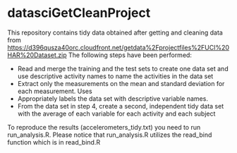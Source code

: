 # datasciGetCleanProject
This repository contains tidy data obtained after getting and cleaning data from https://d396qusza40orc.cloudfront.net/getdata%2Fprojectfiles%2FUCI%20HAR%20Dataset.zip
The following steps have been performed:
  - Read and merge the training and the test sets to create one data set and use descriptive activity names to name the activities in the data set
  - Extract only the measurements on the mean and standard deviation for each measurement. 
Uses 
  - Appropriately labels the data set with descriptive variable names. 
  - From the data set in step 4, create a second, independent tidy data set with the average of each variable for each activity and each subject

To reproduce the results (accelerometers_tidy.txt) you need to run run_analysis.R. 
Please notice that run_analysis.R utilizes the read_bind function which is in read_bind.R
